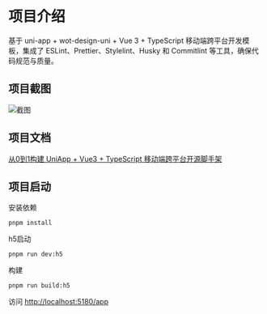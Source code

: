 # 项目介绍

基于 uni-app + wot-design-uni + Vue 3 + TypeScript 移动端跨平台开发模板，集成了 ESLint、Prettier、Stylelint、Husky 和 Commitlint 等工具，确保代码规范与质量。

## 项目截图

![截图](https://www.youlai.tech/storage/blog/2025/04/30/app.jpg)

## 项目文档

[从0到1构建 UniApp + Vue3 + TypeScript 移动端跨平台开源脚手架](https://juejin.cn/post/7448963032993038376)

## 项目启动

安装依赖

```node
pnpm install
```

h5启动

```node
pnpm run dev:h5
```

构建

```node
pnpm run build:h5
```

访问 [http://localhost:5180/app](http://localhost:5180/app)
